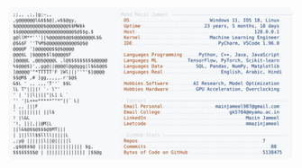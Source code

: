<picture>
  <source srcset="https://raw.githubusercontent.com/mmazinjameel/mmazinjameel/main/dark_mode.svg?v=1745446189" media="(prefers-color-scheme: dark)">
  <img src="https://raw.githubusercontent.com/mmazinjameel/mmazinjameel/main/light_mode.svg?v=1745446189">
</picture>
